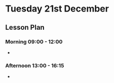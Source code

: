 # Tuesday 21st December

## Lesson Plan

### Morning 09:00 - 12:00

+ 

### Afternoon 13:00 - 16:15

+ 
